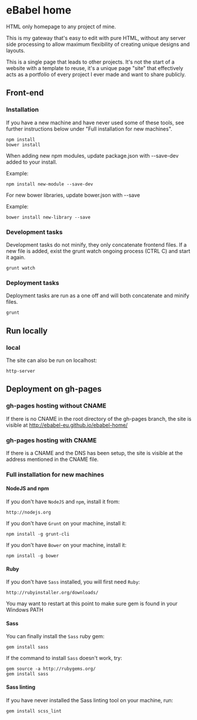 # eBabel home

HTML only homepage to any project of mine. 

This is my gateway that's easy to edit with pure HTML, without any server side processing to allow maximum flexibility of creating unique designs and layouts.

This is a single page that leads to other projects. It's not the start of a website with a template to reuse, it's a unique page "site" that effectively acts as a portfolio of every project I ever made and want to share publicly.

## Front-end

### Installation

If you have a new machine and have never used some of these tools, see further instructions below under "Full installation for new machines".

```
npm install
bower install
```

When adding new npm modules, update package.json with --save-dev added to your install. 

Example:

```
npm install new-module --save-dev
```

For new bower libraries, update bower.json with --save

Example:

```
bower install new-library --save
```

### Development tasks

Development tasks do not minify, they only concatenate frontend files. If a new file is added, exist the grunt watch ongoing process (CTRL C) and start it again.

```
grunt watch
```

### Deployment tasks

Deployment tasks are run as a one off and will both concatenate and minify files.

```
grunt
```

## Run locally

### local

The site can also be run on localhost:

```
http-server
```

## Deployment on gh-pages

### gh-pages hosting without CNAME

If there is no CNAME in the root directory of the gh-pages branch, the site is visible at http://ebabel-eu.github.io/ebabel-home/

### gh-pages hosting with CNAME

If there is a CNAME and the DNS has been setup, the site is visible at the address mentioned in the CNAME file.

### Full installation for new machines

#### NodeJS and npm

If you don't have `NodeJS` and `npm`, install it from:

```
http://nodejs.org
```

If you don't have `Grunt` on your machine, install it:

```
npm install -g grunt-cli
```

If you don't have `Bower` on your machine, install it:

```
npm install -g bower
```

#### Ruby

If you don't have `Sass` installed, you will first need `Ruby`:

```
http://rubyinstaller.org/downloads/
```

You may want to restart at this point to make sure gem is found in your Windows PATH

#### Sass

You can finally install the `Sass` ruby gem:

```
gem install sass
```

If the command to install `Sass` doesn't work, try:

```
gem source -a http://rubygems.org/
gem install sass
```

#### Sass linting

If you have never installed the Sass linting tool on your machine, run:

```
gem install scss_lint
```
